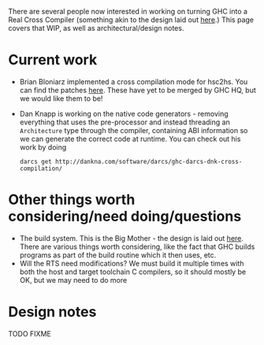 
There are several people now interested in working on turning GHC into a Real Cross Compiler (something akin to the design laid out [here](cross-compilation).) This page covers that WIP, as well as architectural/design notes.

# Current work

- Brian Bloniarz implemented a cross compilation mode for hsc2hs. You can find the patches [here](http://www.haskell.org/pipermail/cvs-ghc/2010-December/058508.html). These have yet to be merged by GHC HQ, but we would like them to be!
- Dan Knapp is working on the native code generators - removing everything that uses the pre-processor and instead threading an `Architecture` type through the compiler, containing ABI information so we can generate the correct code at runtime. You can check out his work by doing

  ```wiki
  darcs get http://dankna.com/software/darcs/ghc-darcs-dnk-cross-compilation/
  ```

# Other things worth considering/need doing/questions

- The build system. This is the Big Mother - the design is laid out [here](building/architecture). There are various things worth considering, like the fact that GHC builds programs as part of the build routine which it then uses, etc.
- Will the RTS need modifications? We must build it multiple times with both the host and target toolchain C compilers, so it should mostly be OK, but we may need to do more

# Design notes



TODO FIXME


